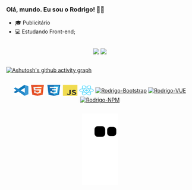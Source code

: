 ### Olá, mundo. Eu sou o Rodrigo! 🖖🏽

- 🎓 Publicitário
- 💻 Estudando Front-end;

<br>

<div align="center">
    <img height="180em" src="https://github-readme-stats.vercel.app/api?username=rodrigoborge&show_icons=true&theme=highcontrast&include_all_commits=true&count_private=true"/>
    <img height="180em" src="https://github-readme-stats.vercel.app/api/top-langs/?username=rodrigoborge&layout=compact&langs_count=7&theme=highcontrast"/>
</div>

<br>

[![Ashutosh's github activity graph](https://activity-graph.herokuapp.com/graph?username=rodrigoborge&bg_color=000000&color=dfea1a&line=0fffff&point=eeff00&area=true&hide_border=true)](https://github.com/ashutosh00710/github-readme-activity-graph)

<div align="center" style="display: inline_block"><br>
        <a href="https://github.com/rodrigoborge/rodrigoborge"><img align="center" alt="Rodrigo-VisualStudioCode" height="30" width="40" src="https://raw.githubusercontent.com/devicons/devicon/2ae2a900d2f041da66e950e4d48052658d850630/icons/vscode/vscode-original.svg"></a>
    <a href="https://github.com/rodrigoborge/rodrigoborge"><img align="center" alt="Rodrigo-HTML5" height="30" width="40" src="https://raw.githubusercontent.com/devicons/devicon/2ae2a900d2f041da66e950e4d48052658d850630/icons/html5/html5-original.svg"></a>
    <a href="https://github.com/rodrigoborge/rodrigoborge"><img align="center" alt="Rodrigo-CSS3" height="30" width="40" src="https://raw.githubusercontent.com/devicons/devicon/2ae2a900d2f041da66e950e4d48052658d850630/icons/css3/css3-original.svg"></a>
    <a href="https://github.com/rodrigoborge/rodrigoborge"><img align="center" alt="Rodrigo-Javascript" height="30" width="40" src="https://raw.githubusercontent.com/devicons/devicon/2ae2a900d2f041da66e950e4d48052658d850630/icons/javascript/javascript-original.svg"></a>
    <a href="https://github.com/rodrigoborge/rodrigoborge"><img align="center" alt="Rodrigo-React" height="30" width="40" src="https://raw.githubusercontent.com/devicons/devicon/2ae2a900d2f041da66e950e4d48052658d850630/icons/react/react-original.svg"></a>
    <a href="https://github.com/rodrigoborge/rodrigoborge"><img align="center" alt="Rodrigo-Bootstrap" height="30" width="40" src="https://upload.wikimedia.org/wikipedia/commons/b/b2/Bootstrap_logo.svg"></a>
    <a href="https://github.com/rodrigoborge/rodrigoborge"><img align="center" alt="Rodrigo-VUE" height="30" width="40" src="https://upload.wikimedia.org/wikipedia/commons/9/95/Vue.js_Logo_2.svg"></a>
    <a href="https://github.com/rodrigoborge/rodrigoborge"><img align="center" alt="Rodrigo-NPM" height="30" width="40" src="https://upload.wikimedia.org/wikipedia/commons/d/db/Npm-logo.svg"></a>
    <!-- <a href="https://github.com/rodrigoborge/rodrigoborge"><img align="center" alt="Rodrigo-Git" height="30" width="40" src="https://raw.githubusercontent.com/devicons/devicon/2ae2a900d2f041da66e950e4d48052658d850630/icons/git/git-original.svg"></a> -->
    <!-- <a href="https://github.com/rodrigoborge/rodrigoborge"><img align="center" alt="Rodrigo-Github" height="30" width="40" src="https://borge.com.br/wp-content/uploads/2021/11/github-logo.svg"></a> -->
    <!-- <a href="https://github.com/rodrigoborge/rodrigoborge"><img align="center" alt="Rodrigo-Figma" height="30" width="40" src="https://upload.wikimedia.org/wikipedia/commons/3/33/Figma-logo.svg"></a> -->
    <!-- <a href="https://github.com/rodrigoborge/rodrigoborge"><img align="center" alt="Rodrigo-Wordpress" height="30" width="40" src="https://borge.com.br/wp-content/uploads/2021/11/wordpress-logo.svg"></a> -->
</div>
  
<!-- ##
<<br>

<div align="center" style="display: inline_block">
    <a href="https://discordapp.com/users/406679417407143936"><img src="https://borge.com.br/wp-content/uploads/2021/11/discord-badge.png" target="_blank"></a> 
    <a href ="mailto:rodrigo@borge.com.br"><img src="https://borge.com.br/wp-content/uploads/2021/11/email-badge.png" target="_blank"></a>
    <a href="https://fb.com/rodrigoborge" target="_blank"><img src="https://borge.com.br/wp-content/uploads/2021/11/facebook-badg.png" target="_blank"></a>
    <a href="https://www.instagram.com/rodrigoborge1/" target="_blank"><img src="https://borge.com.br/wp-content/uploads/2021/11/instagram-badge.png" target="_blank"></a>
    <a href="https://www.linkedin.com/in/rodrigoborge/" target="_blank"><img src="https://borge.com.br/wp-content/uploads/2021/11/linkedin-badg.png" target="_blank"></a>
    <a href="https://www.twitch.tv/mntnh4" target="_blank"><img src="https://borge.com.br/wp-content/uploads/2021/11/twitch-badge.png" target="_blank"></a> 
   <a href="https://www.youtube.com/channel/UC_-uuuZbY0AAt9CViNzvc-Q" target="_blank"><img src="https://img.shields.io/badge/YouTube-FF0000?style=for-the-badge&logo=youtube&logoColor=white" target="_blank"></a>
</div> -->

##

<div align="center">

  ![Snake animation](https://github.com/rodrigoborge/rodrigoborge/blob/output/github-contribution-grid-snake.svg)

</div>
